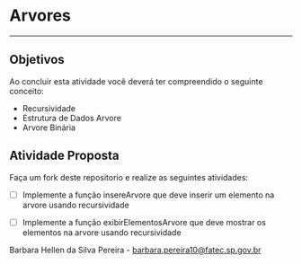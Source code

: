 # Arvores
---

## Objetivos

Ao concluir esta atividade você deverá ter compreendido o seguinte conceito:
* Recursividade
* Estrutura de Dados Arvore
* Arvore Binária


## Atividade Proposta

Faça um fork deste repositorio e realize as seguintes atividades: 

- [ ] Implemente a função insereArvore que deve inserir um elemento na arvore usando recursividade
- [ ] Implemente a função exibirElementosArvore que deve mostrar os elementos na arvore usando recursividade


Barbara Hellen da Silva Pereira - barbara.pereira10@fatec.sp.gov.br
